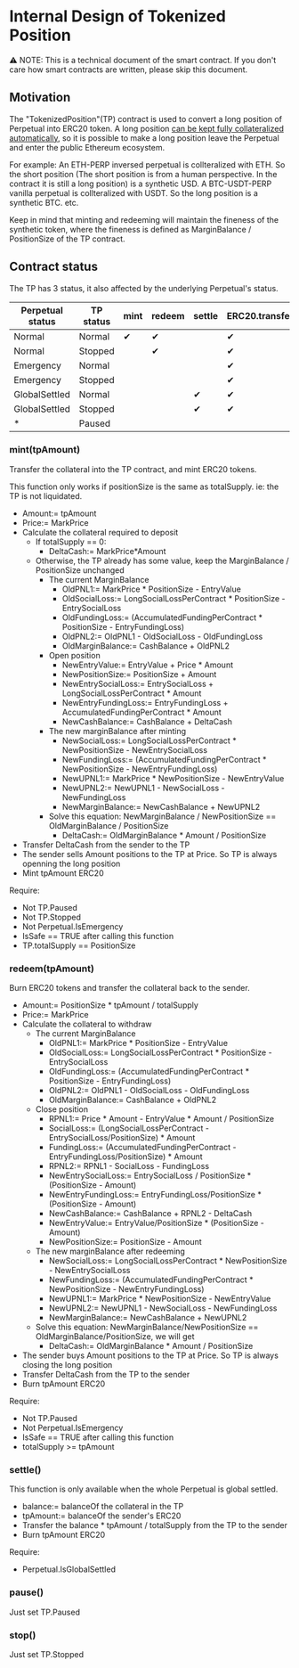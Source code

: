# Internal Design of Tokenized Position

:warning: NOTE: This is a technical document of the smart contract. If you don't care how smart contracts are written, please skip this document.

## Motivation

The "TokenizedPosition"(TP) contract is used to convert a long position of Perpetual into ERC20 token. A long position [can be kept fully collateralized automatically](https://github.com/mcdexio/documents/blob/master/en/how-to-add-liquidity-to-amm.md), so it is possible to make a long position leave the Perpetual and enter the public Ethereum ecosystem.

For example: An ETH-PERP inversed perpetual is collteralized with ETH. So the short position (The short position is from a human perspective. In the contract it is still a long position) is a synthetic USD. A BTC-USDT-PERP vanilla perpetual is collteralized with USDT. So the long position is a synthetic BTC. etc.

Keep in mind that minting and redeeming will maintain the fineness of the synthetic token, where the fineness is defined as MarginBalance / PositionSize of the TP contract.

## Contract status

The TP has 3 status, it also affected by the underlying Perpetual's status.

| Perpetual status | TP status | mint | redeem | settle | ERC20.transfer |
|------------------|-----------|------|--------|--------|----------------|
| Normal           | Normal    | ✔    | ✔     |        | ✔             |
| Normal           | Stopped   |      | ✔      |        | ✔             |
| Emergency        | Normal    |      |        |        | ✔              |
| Emergency        | Stopped   |      |        |        | ✔              |
| GlobalSettled    | Normal    |      |        | ✔      | ✔             |
| GlobalSettled    | Stopped   |      |        | ✔      | ✔             |
| *                | Paused    |      |        |        |                |

### mint(tpAmount)

Transfer the collateral into the TP contract, and mint ERC20 tokens.

This function only works if positionSize is the same as totalSupply. ie: the TP is not liquidated.

- Amount:= tpAmount
- Price:= MarkPrice
- Calculate the collateral required to deposit
  - If totalSupply == 0:
    - DeltaCash:= MarkPrice*Amount
  - Otherwise, the TP already has some value, keep the MarginBalance / PositionSize unchanged
    - The current MarginBalance
      - OldPNL1:= MarkPrice * PositionSize - EntryValue
      - OldSocialLoss:= LongSocialLossPerContract * PositionSize - EntrySocialLoss
      - OldFundingLoss:= (AccumulatedFundingPerContract * PositionSize - EntryFundingLoss)
      - OldPNL2:= OldPNL1 - OldSocialLoss - OldFundingLoss
      - OldMarginBalance:= CashBalance + OldPNL2
    - Open position
      - NewEntryValue:= EntryValue + Price * Amount
      - NewPositionSize:= PositionSize + Amount
      - NewEntrySocialLoss:= EntrySocialLoss + LongSocialLossPerContract * Amount
      - NewEntryFundingLoss:= EntryFundingLoss + AccumulatedFundingPerContract * Amount
      - NewCashBalance:= CashBalance + DeltaCash
    - The new marginBalance after minting
      - NewSocialLoss:= LongSocialLossPerContract * NewPositionSize - NewEntrySocialLoss
      - NewFundingLoss:= (AccumulatedFundingPerContract * NewPositionSize - NewEntryFundingLoss)
      - NewUPNL1:= MarkPrice * NewPositionSize - NewEntryValue
      - NewUPNL2:= NewUPNL1 - NewSocialLoss - NewFundingLoss
      - NewMarginBalance:= NewCashBalance + NewUPNL2
    - Solve this equation: NewMarginBalance / NewPositionSize == OldMarginBalance / PositionSize
      - DeltaCash:= OldMarginBalance * Amount / PositionSize
- Transfer DeltaCash from the sender to the TP
- The sender sells Amount positions to the TP at Price. So TP is always openning the long position
- Mint tpAmount ERC20

Require:

- Not TP.Paused
- Not TP.Stopped
- Not Perpetual.IsEmergency
- IsSafe == TRUE after calling this function
- TP.totalSupply == PositionSize

### redeem(tpAmount)

Burn ERC20 tokens and transfer the collateral back to the sender.

- Amount:= PositionSize * tpAmount / totalSupply
- Price:= MarkPrice
- Calculate the collateral to withdraw
  - The current MarginBalance
    - OldPNL1:= MarkPrice * PositionSize - EntryValue
    - OldSocialLoss:= LongSocialLossPerContract * PositionSize - EntrySocialLoss
    - OldFundingLoss:= (AccumulatedFundingPerContract * PositionSize - EntryFundingLoss)
    - OldPNL2:= OldPNL1 - OldSocialLoss - OldFundingLoss
    - OldMarginBalance:= CashBalance + OldPNL2
  - Close position
    - RPNL1:= Price * Amount - EntryValue * Amount / PositionSize
    - SocialLoss:= (LongSocialLossPerContract - EntrySocialLoss/PositionSize) * Amount
    - FundingLoss:= (AccumulatedFundingPerContract - EntryFundingLoss/PositionSize) * Amount
    - RPNL2:= RPNL1 - SocialLoss - FundingLoss
    - NewEntrySocialLoss:= EntrySocialLoss / PositionSize * (PositionSize - Amount)
    - NewEntryFundingLoss:= EntryFundingLoss/PositionSize * (PositionSize - Amount)
    - NewCashBalance:= CashBalance + RPNL2 - DeltaCash
    - NewEntryValue:= EntryValue/PositionSize * (PositionSize - Amount)
    - NewPositionSize:= PositionSize - Amount
  - The new marginBalance after redeeming
    - NewSocialLoss:= LongSocialLossPerContract * NewPositionSize - NewEntrySocialLoss
    - NewFundingLoss:= (AccumulatedFundingPerContract * NewPositionSize - NewEntryFundingLoss)
    - NewUPNL1:= MarkPrice * NewPositionSize - NewEntryValue
    - NewUPNL2:= NewUPNL1 - NewSocialLoss - NewFundingLoss
    - NewMarginBalance:= NewCashBalance + NewUPNL2
  - Solve this equation: NewMarginBalance/NewPositionSize == OldMarginBalance/PositionSize, we will get
    - DeltaCash:= OldMarginBalance * Amount / PositionSize
- The sender buys Amount positions to the TP at Price. So TP is always closing the long position
- Transfer DeltaCash from the TP to the sender
- Burn tpAmount ERC20

Require:

- Not TP.Paused
- Not Perpetual.IsEmergency
- IsSafe == TRUE after calling this function
- totalSupply >= tpAmount

### settle()

This function is only available when the whole Perpetual is global settled.

- balance:= balanceOf the collateral in the TP
- tpAmount:= balanceOf the sender's ERC20
- Transfer the balance * tpAmount / totalSupply from the TP to the sender
- Burn tpAmount ERC20

Require:
- Perpetual.IsGlobalSettled


### pause()

Just set TP.Paused

### stop()

Just set TP.Stopped
